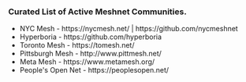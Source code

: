 <h3>Curated List of Active Meshnet Communities.</h3>
<ul>
  <li>NYC Mesh            - https://nycmesh.net/ | https://github.com/nycmeshnet</li>
  <li>Hyperboria          - https://github.com/hyperboria</li>
  <li>Toronto Mesh        - https://tomesh.net/</li>
  <li>Pittsburgh Mesh     - http://www.pittmesh.net/</li>
  <li>Meta Mesh           - https://www.metamesh.org/</li>
  <li>People's Open Net   - https://peoplesopen.net/</li>
</ul>
